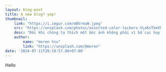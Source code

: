 ```yaml
---
layout: blog-post
title: A new blog? yep!
thumbnail:
    link: "https://i.imgur.com/mBVrmaW.jpeg"
    src: "https://unsplash.com/photos/assorted-color-lockers-VLaKsTkmVhk"
    desc: "Đôi khi chúng ta thích một bức ảnh không phải vì bố cục hay tông màu của nó mà vì tâm trạng lúc đó"
    author:
        name: "moren hsu"
        link: "https://unsplash.com/@moren"
date: '2024-07-11T20:19:57.00+07:00'
---
```


Hello
